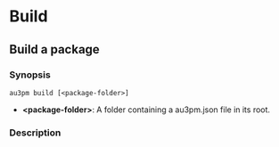 # Build
## Build a package

### Synopsis

```
au3pm build [<package-folder>]
```

* __\<package-folder>__: A folder containing a au3pm.json file in its root.

### Description
